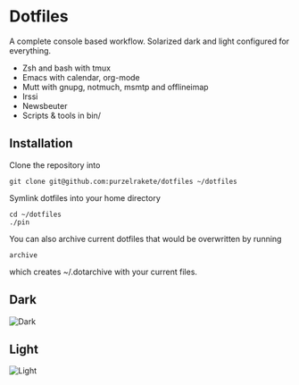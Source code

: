 # Dotfiles

A complete console based workflow. Solarized dark and light configured for
everything.

- Zsh and bash with tmux
- Emacs with calendar, org-mode
- Mutt with gnupg, notmuch, msmtp and offlineimap
- Irssi
- Newsbeuter
- Scripts & tools in bin/

## Installation

Clone the repository into

    git clone git@github.com:purzelrakete/dotfiles ~/dotfiles

Symlink dotfiles into your home directory

    cd ~/dotfiles
    ./pin

You can also archive current dotfiles that would be overwritten by running

    archive

which creates ~/.dotarchive with your current files.

## Dark

![Dark](http://dl.dropboxusercontent.com/s/eu2bw6g3rk38pem/2013-12-20%20at%2014.33.png)

## Light

![Light](http://dl.dropboxusercontent.com/s/eu2bw6g3rk38pem/2013-12-20%20at%2014.33.png)

